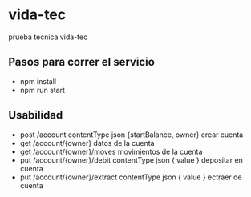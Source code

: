 # vida-tec
prueba tecnica vida-tec

## Pasos para correr el servicio
* npm install
* npm run start

## Usabilidad
* post /account contentType json {startBalance, owner} crear cuenta
* get /account/{owner}  datos de la cuenta
* get /account/{owner}/moves movimientos de la cuenta
* put /account/{owner}/debit contentType json { value } depositar en cuenta
* put /account/{owner}/extract contentType json { value } ectraer de cuenta

